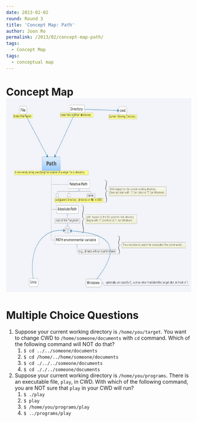 ```yaml
---
date: 2013-02-02
round: Round 3
title: 'Concept Map: Path'
author: Joon Ro
permalink: /2013/02/concept-map-path/
tags:
  - Concept Map
tags:
  - conceptual map
---
```

<h1 style="text-align: left;">
  Concept Map<a href="/uploads/2013/02/snapshot2.jpeg"><img class="alignnone size-large wp-image-1583" alt="concept-map-path" src="/uploads/2013/02/snapshot2-1024x764.jpeg" width="707" height="527" /></a>
</h1>

# Multiple Choice Questions

1.  Suppose your current working directory is `/home/you/target`. You want to change CWD to `/home/someone/documents` with `cd` command. Which of the following command will NOT do that? 
    1.  `$ cd ../../someone/documents`
    2.  `$ cd /home/../home/someone/documents`
    3.  `$ cd ./../../someone/documents`
    4.  `$ cd ././../someone/documents`
2.  Suppose your current working directory is `/home/you/programs`. There is an executable file, `play`, in CWD. With which of the following command, you are NOT sure that `play` in your CWD will run? 
    1.  `$ ./play`
    2.  `$ play`
    3.  `$ /home/you/programs/play`
    4.  `$ ../programs/play`
